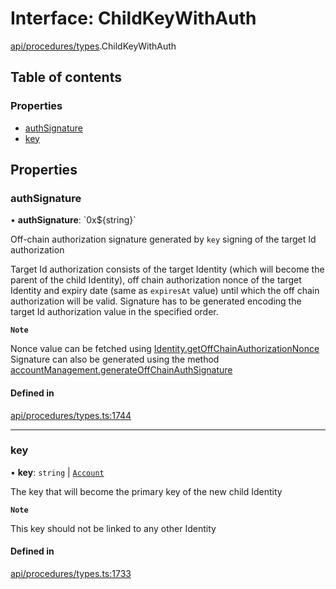 # Interface: ChildKeyWithAuth

[api/procedures/types](../wiki/api.procedures.types).ChildKeyWithAuth

## Table of contents

### Properties

- [authSignature](../wiki/api.procedures.types.ChildKeyWithAuth#authsignature)
- [key](../wiki/api.procedures.types.ChildKeyWithAuth#key)

## Properties

### authSignature

• **authSignature**: \`0x$\{string}\`

Off-chain authorization signature generated by `key` signing of the target Id authorization

Target Id authorization consists of the target Identity (which will become the parent of the child Identity),
off chain authorization nonce of the target Identity and expiry date (same as `expiresAt` value) until which the off chain authorization will be valid.
Signature has to be generated encoding the target Id authorization value in the specified order.

**`Note`**

Nonce value can be fetched using [Identity.getOffChainAuthorizationNonce](../wiki/api.entities.Identity.Identity#getoffchainauthorizationnonce)
Signature can also be generated using the method [accountManagement.generateOffChainAuthSignature](../wiki/api.client.AccountManagement.AccountManagement#generateoffchainauthsignature)

#### Defined in

[api/procedures/types.ts:1744](https://github.com/PolymeshAssociation/polymesh-sdk/blob/f8a937f04/src/api/procedures/types.ts#L1744)

___

### key

• **key**: `string` \| [`Account`](../wiki/api.entities.Account.Account)

The key that will become the primary key of the new child Identity

**`Note`**

This key should not be linked to any other Identity

#### Defined in

[api/procedures/types.ts:1733](https://github.com/PolymeshAssociation/polymesh-sdk/blob/f8a937f04/src/api/procedures/types.ts#L1733)
